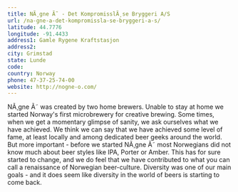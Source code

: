```yaml
---
title: NÃ¸gne Ã˜ - Det KompromisslÃ¸se Bryggeri A/S
url: /na-gne-a-det-kompromissla-se-bryggeri-a-s/
latitude: 44.7776
longitude: -91.4433
address1: Gamle Rygene Kraftstasjon
address2: 
city: Grimstad
state: Lunde
code: 
country: Norway
phone: 47-37-25-74-00
website: http://nogne-o.com/
---
```

NÃ¸gne Ã˜ was created by two home brewers. Unable to stay at home we started Norway's first microbrewery for creative brewing. Some times, when we get a momentary glimpse of sanity, we ask ourselves what we have achieved. We think we can say that we have achieved some level of fame, at least locally and among dedicated beer geeks around the world. But more important - before we started NÃ¸gne Ã˜ most Norwegians did not know much about beer styles like IPA, Porter or Amber. This has for sure started to change, and we do feel that we have contributed to what you can call a renaissance of Norwegian beer-culture.  Diversity was one of our main goals - and it does seem like diversity in the world of beers is starting to come back.
